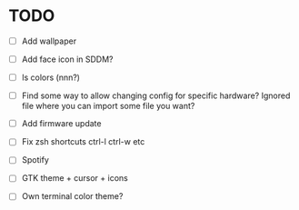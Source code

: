 # TODO

- [ ] Add wallpaper
- [ ] Add face icon in SDDM?
- [ ] ls colors (nnn?)
- [ ] Find some way to allow changing config for specific hardware? Ignored file where you can import some file you want?
- [ ] Add firmware update
- [ ] Fix zsh shortcuts ctrl-l ctrl-w etc
- [ ] Spotify
- [ ] GTK theme + cursor + icons
- [ ] Own terminal color theme?

